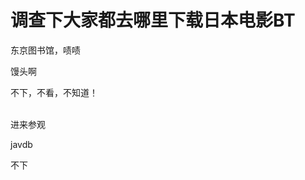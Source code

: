 # 调查下大家都去哪里下载日本电影BT


东京图书馆，啧啧

馒头啊

不下，不看，不知道！<br />
<br />
<img src="static/image/smiley/default/lol.gif" smilieid="12" border="0" alt="" /><img src="static/image/smiley/default/lol.gif" smilieid="12" border="0" alt="" /><img src="static/image/smiley/default/lol.gif" smilieid="12" border="0" alt="" />

进来参观<img src="static/image/smiley/default/lol.gif" smilieid="12" border="0" alt="" />

javdb

不下
